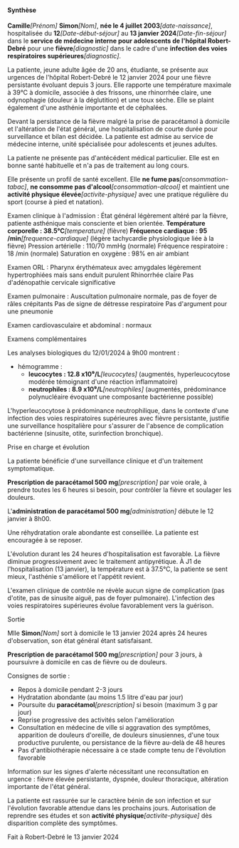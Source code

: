 #### Synthèse

**Camille**_[Prénom]_ **Simon**_[Nom]_, **née le 4 juillet 2003**_[date-naissance]_, hospitalisée du **12**_[Date-début-séjour]_ au **13 janvier 2024**_[Date-fin-séjour]_ dans le **service de médecine interne pour adolescents de l'hôpital Robert-Debré** pour une **fièvre**_[diagnostic]_ dans le cadre d'une **infection des voies respiratoires supérieures**_[diagnostic]_.

La patiente, jeune adulte âgée de 20 ans, étudiante, se présente aux urgences de l'hôpital Robert-Debré le 12 janvier 2024 pour une fièvre persistante évoluant depuis 3 jours. Elle rapporte une température maximale à 39°C à domicile, associée à des frissons, une rhinorrhée claire, une odynophagie (douleur à la déglutition) et une toux sèche. Elle se plaint également d'une asthénie importante et de céphalées.

Devant la persistance de la fièvre malgré la prise de paracétamol à domicile et l'altération de l'état général, une hospitalisation de courte durée pour surveillance et bilan est décidée. La patiente est admise au service de médecine interne, unité spécialisée pour adolescents et jeunes adultes.

La patiente ne présente pas d'antécédent médical particulier. Elle est en bonne santé habituelle et n'a pas de traitement au long cours.

Elle présente un profil de santé excellent. Elle **ne fume pas**_[consommation-tabac]_, **ne consomme pas d'alcool**_[consommation-alcool]_ et maintient une **activité physique élevée**_[activite-physique]_ avec une pratique régulière du sport (course à pied et natation).

Examen clinique à l'admission :
État général légèrement altéré par la fièvre, patiente asthénique mais consciente et bien orientée.
**Température corporelle : 38.5°C**_[temperature]_ (fièvre)
**Fréquence cardiaque : 95 /min**_[frequence-cardiaque]_ (légère tachycardie physiologique liée à la fièvre)
Pression artérielle : 110/70 mmHg (normale)
Fréquence respiratoire : 18 /min (normale)
Saturation en oxygène : 98% en air ambiant

Examen ORL :
Pharynx érythémateux avec amygdales légèrement hypertrophiées mais sans enduit purulent
Rhinorrhée claire
Pas d'adénopathie cervicale significative

Examen pulmonaire :
Auscultation pulmonaire normale, pas de foyer de râles crépitants
Pas de signe de détresse respiratoire
Pas d'argument pour une pneumonie

Examen cardiovasculaire et abdominal : normaux

Examens complémentaires

Les analyses biologiques du 12/01/2024 à 9h00 montrent :

- hémogramme :
  - **leucocytes : 12.8 x10⁹/L**_[leucocytes]_ (augmentés, hyperleucocytose modérée témoignant d'une réaction inflammatoire)
  - **neutrophiles : 8.9 x10⁹/L**_[neutrophiles]_ (augmentés, prédominance polynucléaire évoquant une composante bactérienne possible)

L'hyperleucocytose à prédominance neutrophilique, dans le contexte d'une infection des voies respiratoires supérieures avec fièvre persistante, justifie une surveillance hospitalière pour s'assurer de l'absence de complication bactérienne (sinusite, otite, surinfection bronchique).

Prise en charge et évolution

La patiente bénéficie d'une surveillance clinique et d'un traitement symptomatique.

**Prescription de paracétamol 500 mg**_[prescription]_ par voie orale, à prendre toutes les 6 heures si besoin, pour contrôler la fièvre et soulager les douleurs.

L'**administration de paracétamol 500 mg**_[administration]_ débute le 12 janvier à 8h00.

Une réhydratation orale abondante est conseillée. La patiente est encouragée à se reposer.

L'évolution durant les 24 heures d'hospitalisation est favorable. La fièvre diminue progressivement avec le traitement antipyrétique. À J1 de l'hospitalisation (13 janvier), la température est à 37.5°C, la patiente se sent mieux, l'asthénie s'améliore et l'appétit revient.

L'examen clinique de contrôle ne révèle aucun signe de complication (pas d'otite, pas de sinusite aiguë, pas de foyer pulmonaire). L'infection des voies respiratoires supérieures évolue favorablement vers la guérison.

Sortie

Mlle **Simon**_[Nom]_ sort à domicile le 13 janvier 2024 après 24 heures d'observation, son état général étant satisfaisant.

**Prescription de paracétamol 500 mg**_[prescription]_ pour 3 jours, à poursuivre à domicile en cas de fièvre ou de douleurs.

Consignes de sortie :
- Repos à domicile pendant 2-3 jours
- Hydratation abondante (au moins 1.5 litre d'eau par jour)
- Poursuite du **paracétamol**_[prescription]_ si besoin (maximum 3 g par jour)
- Reprise progressive des activités selon l'amélioration
- Consultation en médecine de ville si aggravation des symptômes, apparition de douleurs d'oreille, de douleurs sinusiennes, d'une toux productive purulente, ou persistance de la fièvre au-delà de 48 heures
- Pas d'antibiothérapie nécessaire à ce stade compte tenu de l'évolution favorable

Information sur les signes d'alerte nécessitant une reconsultation en urgence : fièvre élevée persistante, dyspnée, douleur thoracique, altération importante de l'état général.

La patiente est rassurée sur le caractère bénin de son infection et sur l'évolution favorable attendue dans les prochains jours. Autorisation de reprendre ses études et son **activité physique**_[activite-physique]_ dès disparition complète des symptômes.

Fait à Robert-Debré le 13 janvier 2024
